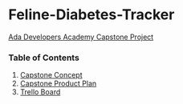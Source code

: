 # Feline-Diabetes-Tracker
[Ada Developers Academy Capstone Project](https://github.com/Ada-C8/capstone)  

### Table of Contents
1. [Capstone Concept](https://gist.github.com/SesameSeeds/89c64ce45d00cc2cd12bf7c3bda637e8)
2. [Capstone Product Plan](https://gist.github.com/SesameSeeds/29afe946d67b764db641819a82801405)
3. [Trello Board](https://trello.com/b/OFmrJAGN/stef-capstone)


